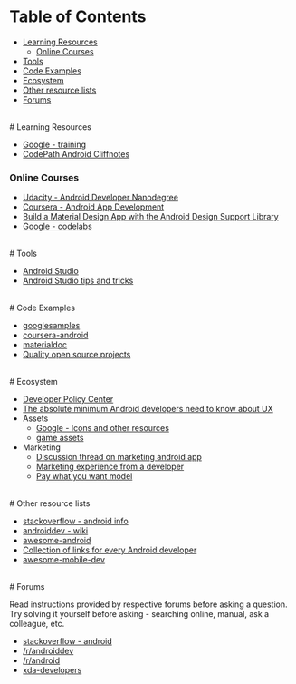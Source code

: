 # <a name="table-of-contents"></a>Table of Contents

* [Learning Resources](#learning-resources)
    * [Online Courses](#online-courses)
* [Tools](#tools)
* [Code Examples](#code-examples)
* [Ecosystem](#ecosystem)
* [Other resource lists](#other-resource-lists)
* [Forums](#forums)


<br>
# <a name="learning-resources"></a>Learning Resources

* [Google - training](https://developer.android.com/training/index.html)
* [CodePath Android Cliffnotes](http://guides.codepath.com/android)

### <a name="online-courses"></a>Online Courses

* [Udacity - Android Developer Nanodegree](https://www.udacity.com/course/android-developer-nanodegree--nd801)
* [Coursera - Android App Development](https://www.coursera.org/specializations/android-app-development)
* [Build a Material Design App with the Android Design Support Library](https://codelabs.developers.google.com/codelabs/material-design-style/index.html#0)
* [Google - codelabs](https://codelabs.developers.google.com/)

<br>
# <a name="tools"></a>Tools

* [Android Studio](https://developer.android.com/studio/index.html)
* [Android Studio tips and tricks](https://www.reddit.com/r/androiddev/comments/3swmuv/android_android_studio_tips_tricks_little_known/)

<br>
# <a name="code-examples"></a>Code Examples

* [googlesamples](https://github.com/googlesamples)
* [coursera-android](https://github.com/aporter/coursera-android/tree/master/Examples)
* [materialdoc](http://www.materialdoc.com/)
* [Quality open source projects](https://www.reddit.com/r/androiddev/comments/3igd4x/list_quality_open_source_projects_that_everyone/)

<br>
# <a name="ecosystem"></a>Ecosystem

* [Developer Policy Center](https://play.google.com/about/developer-content-policy.html)
* [The absolute minimum Android developers need to know about UX](https://uxdesign.cc/the-absolute-minimum-android-developers-need-to-know-about-ux-part-1-of-5-cab50bbcf787)
* Assets
    * [Google - Icons and other resources](https://design.google.com/resources/)
    * [game assets](https://game-assets.zeef.com/andre.antonio.schmitz)
* Marketing
    * [Discussion thread on marketing android app](https://www.reddit.com/r/androiddev/comments/35263k/how_do_you_market_your_android_app/)
    * [Marketing experience from a developer](https://www.reddit.com/r/androiddev/comments/1ymtsz/zero_budget_marketing_what_worked_for_me/)
    * [Pay what you want model](https://www.reddit.com/r/androiddev/comments/34yudl/early_analysis_of_the_pay_what_you_want_model/)

<br>
# <a name="other-resource-lists"></a>Other resource lists

* [stackoverflow - android info](http://stackoverflow.com/tags/android/info)
* [androiddev - wiki](https://www.reddit.com/r/androiddev/wiki/index)
* [awesome-android](https://github.com/JStumpp/awesome-android)
* [Collection of links for every Android developer](https://github.com/anirudh24seven/android-dev-readme)
* [awesome-mobile-dev](https://github.com/MakinGiants/awesome-mobile-dev)

<br>
# <a name="forums"></a>Forums

Read instructions provided by respective forums before asking a question. Try solving it yourself before asking - searching online, manual, ask a colleague, etc. 

* [stackoverflow - android](http://stackoverflow.com/tags/android)
* [/r/androiddev](http://www.reddit.com/r/androiddev)
* [/r/android](http://www.reddit.com/r/android)
* [xda-developers](http://forum.xda-developers.com/)
